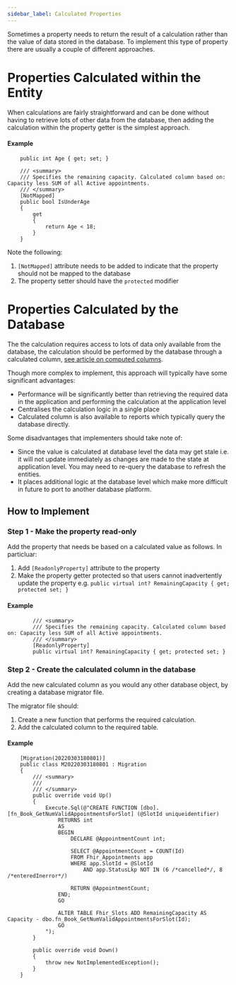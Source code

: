 ```yaml
---
sidebar_label: Calculated Properties
---
```


Sometimes a property needs to return the result of a calculation rather than the value of data stored in the database. To implement this type of property there are usually a couple of different approaches.

# Properties Calculated within the Entity

When calculations are fairly straightforward and can be done without having to retrieve lots of other data from the database, then adding the calculation within the property getter is the simplest approach.

#### Example
```
    public int Age { get; set; }

    /// <summary>
    /// Specifies the remaining capacity. Calculated column based on: Capacity less SUM of all Active appointments.
    /// </summary>
    [NotMapped]
    public bool IsUnderAge
    {
        get
        {
            return Age < 18;
        }
    }
```
Note the following:

1.  `[NotMapped]` attribute needs to be added to indicate that the property should not be mapped to the database
1.  The property setter should have the `protected` modifier

# Properties Calculated by the Database
The the calculation requires access to lots of data only available from the database, the calculation should be performed by the database through a calculated column, <a href="https://database.guide/create-a-computed-column-that-uses-data-from-another-table-in-sql-server/" target="_blank">see article on computed columns</a>.

Though more complex to implement, this approach will typically have some significant advantages:

* Performance will be significantly better than retrieving the required data in the application and performing the calculation at the application level
* Centralises the calculation logic in a single place
* Calculated column is also available to reports which typically query the database directly.

Some disadvantages that implementers should take note of:

* Since the value is calculated at database level the data may get stale i.e. it will not update immediately as changes are made to the state at application level. You may need to re-query the database to refresh the entities.
* It places additional logic at the database level which make more difficult in future to port to another database platform.

## How to Implement

### Step 1 - Make the property read-only

Add the property that needs be based on a calculated value as follows. In particluar:

   1. Add `[ReadonlyProperty]` attribute to the property
   1. Make the property getter protected so that users cannot inadvertently update the property e.g. `public virtual int? RemainingCapacity { get; protected set; }`

#### Example
```
        /// <summary>
        /// Specifies the remaining capacity. Calculated column based on: Capacity less SUM of all Active appointments.
        /// </summary>
        [ReadonlyProperty]
        public virtual int? RemainingCapacity { get; protected set; }
```

### Step 2 - Create the calculated column in the database

Add the new calculated column as you would any other database object, by creating a database migrator file.

The migrator file should:

1. Create a new function that performs the required calculation.
1. Add the calculated column to the required table.

#### Example

```
    [Migration(20220303180801)]
    public class M20220303180801 : Migration
    {
        /// <summary>
        /// 
        /// </summary>
        public override void Up()
        {
            Execute.Sql(@"CREATE FUNCTION [dbo].[fn_Book_GetNumValidAppointmentsForSlot] (@SlotId uniqueidentifier)  
                RETURNS int
                AS  
                BEGIN  
                    DECLARE @AppointmentCount int;

                    SELECT @AppointmentCount = COUNT(Id)
	                FROM Fhir_Appointments app 
	                WHERE app.SlotId = @SlotId 
		                AND app.StatusLkp NOT IN (6 /*cancelled*/, 8 /*enteredInerror*/)

                    RETURN @AppointmentCount;
                END;
                GO
				
                ALTER TABLE Fhir_Slots ADD RemainingCapacity AS Capacity - dbo.fn_Book_GetNumValidAppointmentsForSlot(Id);
                GO
            ");
        }

        public override void Down()
        {
            throw new NotImplementedException();
        }
    }
```
